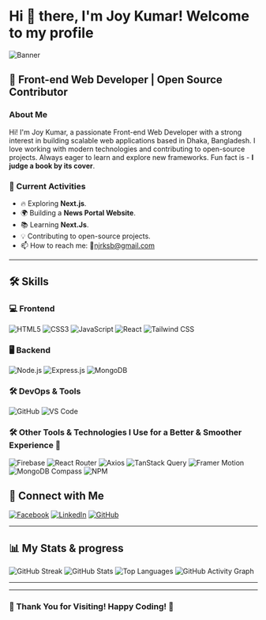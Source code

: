 # Hi 👋 there, I'm Joy Kumar! Welcome to my profile

![Banner](https://i.ibb.co.com/z6bHScj/423670923-1792336831210942-7011210272215150681-n.jpg)

## 🚀 Front-end Web Developer | Open Source Contributor

### About Me
Hi! I'm Joy Kumar, a passionate Front-end Web Developer with a strong interest in building scalable web applications based in Dhaka, Bangladesh. I love working with modern technologies and contributing to open-source projects. Always eager to learn and explore new frameworks. Fun fact is - **I judge a book by its cover**.

### 🌟 Current Activities
- 🔥 Exploring **Next.js**.
- 🌍 Building a **News Portal Website**.
- 📚 Learning **Next.Js**. 
- 💡 Contributing to open-source projects.
- 📫 How to reach me: 📧njrksb@gmail.com 

---

## 🛠 Skills

### 💻 Frontend
![HTML5](https://img.shields.io/badge/HTML5-E34F26?style=for-the-badge&logo=html5&logoColor=white)
![CSS3](https://img.shields.io/badge/CSS3-1572B6?style=for-the-badge&logo=css3&logoColor=white)
![JavaScript](https://img.shields.io/badge/JavaScript-F7DF1E?style=for-the-badge&logo=javascript&logoColor=black)
![React](https://img.shields.io/badge/React-61DAFB?style=for-the-badge&logo=react&logoColor=black)
![Tailwind CSS](https://img.shields.io/badge/TailwindCSS-38B2AC?style=for-the-badge&logo=tailwind-css&logoColor=white)

### 🖥 Backend
![Node.js](https://img.shields.io/badge/Node.js-339933?style=for-the-badge&logo=nodedotjs&logoColor=white)
![Express.js](https://img.shields.io/badge/Express.js-000000?style=for-the-badge&logo=express&logoColor=white)
![MongoDB](https://img.shields.io/badge/MongoDB-47A248?style=for-the-badge&logo=mongodb&logoColor=white)

### 🛠 DevOps & Tools
![GitHub](https://img.shields.io/badge/GitHub-181717?style=for-the-badge&logo=github&logoColor=white)
![VS Code](https://img.shields.io/badge/VS%20Code-007ACC?style=for-the-badge&logo=visual-studio-code&logoColor=white)

### 🛠️ Other Tools & Technologies I Use for a Better & Smoother Experience 🚀  
![Firebase](https://img.shields.io/badge/Firebase-FFCA28?style=for-the-badge&logo=firebase&logoColor=white)
![React Router](https://img.shields.io/badge/React_Router-CA4245?style=for-the-badge&logo=react-router&logoColor=white)
![Axios](https://img.shields.io/badge/Axios-5A29E4?style=for-the-badge&logo=axios&logoColor=white)
![TanStack Query](https://img.shields.io/badge/TanStack_Query-FF4154?style=for-the-badge&logo=react-query&logoColor=white)
![Framer Motion](https://img.shields.io/badge/Framer_Motion-0055FF?style=for-the-badge&logo=framer&logoColor=white)
![MongoDB Compass](https://img.shields.io/badge/MongoDB_Compass-47A248?style=for-the-badge&logo=mongodb&logoColor=white)
![NPM](https://img.shields.io/badge/NPM-CB3837?style=for-the-badge&logo=npm&logoColor=white)


## 🔗 Connect with Me

[![Facebook](https://img.shields.io/badge/Facebook-1DA1F2?style=for-the-badge&logo=facebook&logoColor=white)](https://www.facebook.com/krishno.kumar.9809)
[![LinkedIn](https://img.shields.io/badge/LinkedIn-0A66C2?style=for-the-badge&logo=linkedin&logoColor=white)](https://www.linkedin.com/in/joy-kumar-20069934a)
[![GitHub](https://img.shields.io/badge/GitHub-181717?style=for-the-badge&logo=github&logoColor=white)](https://github.com/joykumar102)



---

## 📊 My Stats & progress
![GitHub Streak](https://github-readme-streak-stats.herokuapp.com/?user=joykumar102&theme=tokyonight)
![GitHub Stats](https://github-readme-stats.vercel.app/api?username=joykumar102&show_icons=true&theme=tokyonight)
![Top Languages](https://github-readme-stats.vercel.app/api/top-langs/?username=joykumar102&layout=compact&theme=tokyonight)
![GitHub Activity Graph](https://github-readme-activity-graph.vercel.app/graph?username=joykumar102&theme=react-dark&hide_border=true)

---


---

### 🎯 Thank You for Visiting! Happy Coding! 🚀
